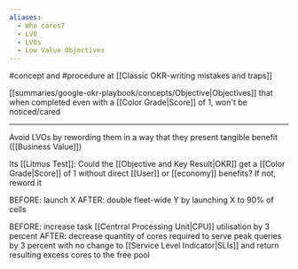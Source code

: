 ```yaml
---
aliases:
  - Who cares?
  - LVO
  - LVOs
  - Low Value Objectives
---
```


#concept and #procedure at [[Classic OKR-writing mistakes and traps]]

[[summaries/google-okr-playbook/concepts/Objective|Objectives]] that when completed even with a [[Color Grade|Score]] of 1, won't be noticed/cared

---

Avoid LVOs by rewording them in a way that they present tangible benefit ([[Business Value]])

Its [[Litmus Test]]: Could the [[Objective and Key Result|OKR]] get a [[Color Grade|Score]] of 1 without direct [[User]] or [[economy]] benefits? If not, reword it

BEFORE: launch X
AFTER: double fleet-wide Y by launching X to 90% of cells

BEFORE: increase task [[Centrral Processing Unit|CPU]] utilisation by 3 percent
AFTER: decrease quantity of cores required to serve peak queries by 3 percent with no change to [[Service Level Indicator|SLIs]] and return resulting excess cores to the free pool
